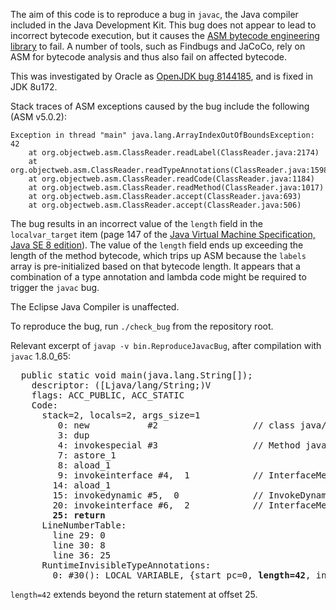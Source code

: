 The aim of this code is to reproduce a bug in `javac`, the Java compiler included in the
Java Development Kit. This bug does not appear to lead to incorrect bytecode execution,
but it causes the [ASM bytecode engineering library](http://asm.ow2.org) to fail. A number
of tools, such as Findbugs and JaCoCo, rely on ASM for bytecode analysis and thus also
fail on affected bytecode.

This was investigated by Oracle as [OpenJDK bug 8144185](https://bugs.openjdk.java.net/browse/JDK-8144185),
and is fixed in JDK 8u172.

Stack traces of ASM exceptions caused by the bug include the following (ASM v5.0.2):

```
Exception in thread "main" java.lang.ArrayIndexOutOfBoundsException: 42
	at org.objectweb.asm.ClassReader.readLabel(ClassReader.java:2174)
	at org.objectweb.asm.ClassReader.readTypeAnnotations(ClassReader.java:1598)
	at org.objectweb.asm.ClassReader.readCode(ClassReader.java:1184)
	at org.objectweb.asm.ClassReader.readMethod(ClassReader.java:1017)
	at org.objectweb.asm.ClassReader.accept(ClassReader.java:693)
	at org.objectweb.asm.ClassReader.accept(ClassReader.java:506)
```

The bug results in an incorrect value of the `length` field in the `localvar_target`
item (page 147 of the [Java Virtual Machine Specification, Java SE 8 edition](https://docs.oracle.com/javase/specs/jvms/se8/jvms8.pdf)).
The value of the `length` field ends up exceeding the length of the method bytecode,
which trips up ASM because the `labels` array is pre-initialized based on that bytecode
length. It appears that a combination of a type annotation and lambda code might be
required to trigger the `javac` bug.

The Eclipse Java Compiler is unaffected.

To reproduce the bug, run `./check_bug` from the repository root.

Relevant excerpt of `javap -v bin.ReproduceJavacBug`, after compilation with `javac`
1.8.0\_65:

<pre>
  public static void main(java.lang.String[]);
    descriptor: ([Ljava/lang/String;)V
    flags: ACC_PUBLIC, ACC_STATIC
    Code:
      stack=2, locals=2, args_size=1
         0: new           #2                  // class java/util/ArrayList
         3: dup
         4: invokespecial #3                  // Method java/util/ArrayList."<init>":()V
         7: astore_1
         8: aload_1
         9: invokeinterface #4,  1            // InterfaceMethod java/util/Collection.stream:()Ljava/util/stream/Stream;
        14: aload_1
        15: invokedynamic #5,  0              // InvokeDynamic #0:accept:(Ljava/util/Collection;)Ljava/util/function/Consumer;
        20: invokeinterface #6,  2            // InterfaceMethod java/util/stream/Stream.forEach:(Ljava/util/function/Consumer;)V
        <b>25: return</b>
      LineNumberTable:
        line 29: 0
        line 30: 8
        line 36: 25
      RuntimeInvisibleTypeAnnotations:
        0: #30(): LOCAL_VARIABLE, {start_pc=0, <b>length=42</b>, index=0}, location=[TYPE_ARGUMENT(0)]
</pre>

`length=42` extends beyond the return statement at offset 25.
